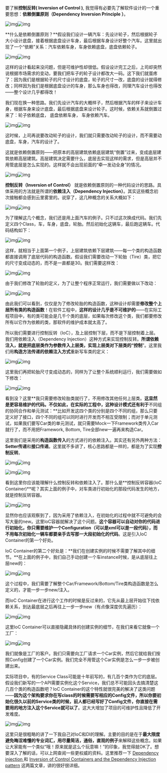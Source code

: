 要了解**控制反转( Inversion of Control )**, 我觉得有必要先了解软件设计的一个重要思想：**依赖倒置原则（Dependency Inversion Principle ）**。

![img](https://pic1.zhimg.com/50/v2-d53c75e91d959acbb0d95a835212ada5_hd.jpg)![img](https://pic1.zhimg.com/80/v2-d53c75e91d959acbb0d95a835212ada5_720w.jpg)

**什么是依赖倒置原则？**假设我们设计一辆汽车：先设计轮子，然后根据轮子大小设计底盘，接着根据底盘设计车身，最后根据车身设计好整个汽车。这里就出现了一个“依赖”关系：汽车依赖车身，车身依赖底盘，底盘依赖轮子。

![img](https://pic4.zhimg.com/50/v2-c68248bb5d9b4d64d22600571e996446_hd.jpg)![img](https://pic4.zhimg.com/80/v2-c68248bb5d9b4d64d22600571e996446_720w.jpg)

这样的设计看起来没问题，但是可维护性却很低。假设设计完工之后，上司却突然说根据市场需求的变动，要我们把车子的轮子设计都改大一码。这下我们就蛋疼了：因为我们是根据轮子的尺寸设计的底盘，轮子的尺寸一改，底盘的设计就得修改；同样因为我们是根据底盘设计的车身，那么车身也得改，同理汽车设计也得改——整个设计几乎都得改！

我们现在换一种思路。我们先设计汽车的大概样子，然后根据汽车的样子来设计车身，根据车身来设计底盘，最后根据底盘来设计轮子。这时候，依赖关系就倒置过来了：轮子依赖底盘， 底盘依赖车身， 车身依赖汽车。

![img](https://pic1.zhimg.com/50/v2-e64bf72c5c04412f626b21753aa9e1a1_hd.jpg)![img](https://pic1.zhimg.com/80/v2-e64bf72c5c04412f626b21753aa9e1a1_720w.jpg)

这时候，上司再说要改动轮子的设计，我们就只需要改动轮子的设计，而不需要动底盘，车身，汽车的设计了。

这就是依赖倒置原则——把原本的高层建筑依赖底层建筑“倒置”过来，变成底层建筑依赖高层建筑。高层建筑决定需要什么，底层去实现这样的需求，但是高层并不用管底层是怎么实现的。这样就不会出现前面的“牵一发动全身”的情况。

![img](https://pic1.zhimg.com/50/v2-d53c75e91d959acbb0d95a835212ada5_hd.jpg)![img](https://pic1.zhimg.com/80/v2-d53c75e91d959acbb0d95a835212ada5_720w.jpg)

**控制反转（Inversion of Control）** 就是依赖倒置原则的一种代码设计的思路。具体采用的方法就是所谓的**依赖注入（Dependency Injection）**。其实这些概念初次接触都会感到云里雾里的。说穿了，这几种概念的关系大概如下：

![img](https://pic1.zhimg.com/50/v2-ee924f8693cff51785ad6637ac5b21c1_hd.jpg)![img](https://pic1.zhimg.com/80/v2-ee924f8693cff51785ad6637ac5b21c1_720w.jpg)

为了理解这几个概念，我们还是用上面汽车的例子。只不过这次换成代码。我们先定义四个Class，车，车身，底盘，轮胎。然后初始化这辆车，最后跑这辆车。代码结构如下：

![img](https://pic3.zhimg.com/50/v2-8ec294de7d0f9013788e3fb5c76069ef_hd.jpg)![img](https://pic3.zhimg.com/80/v2-8ec294de7d0f9013788e3fb5c76069ef_720w.jpg)

这样，就相当于上面第一个例子，上层建筑依赖下层建筑——每一个类的构造函数都直接调用了底层代码的构造函数。假设我们需要改动一下轮胎（Tire）类，把它的尺寸变成动态的，而不是一直都是30。我们需要这样改：

![img](https://pic4.zhimg.com/50/v2-64e8b19eeb70d9cf87c27fe4c5c0fc81_hd.jpg)![img](https://pic4.zhimg.com/80/v2-64e8b19eeb70d9cf87c27fe4c5c0fc81_720w.jpg)

由于我们修改了轮胎的定义，为了让整个程序正常运行，我们需要做以下改动：

![img](https://pic3.zhimg.com/50/v2-82e0c12a1b26f7979ed9241e169affda_hd.jpg)![img](https://pic3.zhimg.com/80/v2-82e0c12a1b26f7979ed9241e169affda_720w.jpg)

由此我们可以看到，仅仅是为了修改轮胎的构造函数，这种设计却需要**修改整个上层所有类的构造函数**！在软件工程中，**这样的设计几乎是不可维护的**——在实际工程项目中，有的类可能会是几千个类的底层，如果每次修改这个类，我们都要修改所有以它作为依赖的类，那软件的维护成本就太高了。

所以我们需要进行控制反转（IoC），及上层控制下层，而不是下层控制着上层。我们用依赖注入（Dependency Injection）这种方式来实现控制反转。**所谓依赖注入，就是把底层类作为参数传入上层类，实现上层类对下层类的“控制**”。这里我们用**构造方法传递的依赖注入方式**重新写车类的定义：

![img](https://pic1.zhimg.com/50/v2-c920a0540ce0651003a5326f6ef9891d_hd.jpg)![img](https://pic1.zhimg.com/80/v2-c920a0540ce0651003a5326f6ef9891d_720w.jpg)

这里我们再把轮胎尺寸变成动态的，同样为了让整个系统顺利运行，我们需要做如下修改：

![img](https://pic4.zhimg.com/50/v2-99ad2cd809fcb86dd791ff7f65fb1779_hd.jpg)![img](https://pic4.zhimg.com/80/v2-99ad2cd809fcb86dd791ff7f65fb1779_720w.jpg)

看到没？这里**我只需要修改轮胎类就行了，不用修改其他任何上层类。**这显然是更容易维护的代码。不仅如此，在实际的工程中，这种设计模式还有利于**不同组的协同合作和单元测试：**比如开发这四个类的分别是四个不同的组，那么只要定义好了接口，四个不同的组可以同时进行开发而不相互受限制；而对于单元测试，如果我们要写Car类的单元测试，就只需要Mock一下Framework类传入Car就行了，而不用把Framework, Bottom, Tire全部new一遍再来构造Car。

这里我们是采用的**构造函数传入**的方式进行的依赖注入。其实还有另外两种方法：**Setter传递**和**接口传递**。这里就不多讲了，核心思路都是一样的，都是为了实现**控制反转**。

![img](https://pic1.zhimg.com/50/v2-861683acac47577c81f2b7493dd05649_hd.jpg)![img](https://pic1.zhimg.com/80/v2-861683acac47577c81f2b7493dd05649_720w.jpg)



![img](https://pic1.zhimg.com/50/v2-d53c75e91d959acbb0d95a835212ada5_hd.jpg)![img](https://pic1.zhimg.com/80/v2-d53c75e91d959acbb0d95a835212ada5_720w.jpg)

看到这里你应该能理解什么控制反转和依赖注入了。那什么是**控制反转容器(IoC Container)**呢？其实上面的例子中，对车类进行初始化的那段代码发生的地方，就是控制反转容器。

![img](https://pic4.zhimg.com/50/v2-c845802f9187953ed576e0555f76da42_hd.jpg)![img](https://pic4.zhimg.com/80/v2-c845802f9187953ed576e0555f76da42_720w.jpg)

显然你也应该观察到了，因为采用了依赖注入，在初始化的过程中就不可避免的会写大量的new。这里IoC容器就解决了这个问题。**这个容器可以自动对你的代码进行初始化，你只需要维护一个Configuration（可以是xml可以是一段代码），而不用每次初始化一辆车都要亲手去写那一大段初始化的代码**。这是引入IoC Container的第一个好处。

IoC Container的第二个好处是：**我们在创建实例的时候不需要了解其中的细节。**在上面的例子中，我们自己手动创建一个车instance时候，是从底层往上层new的：

![img](https://pic2.zhimg.com/50/v2-555b2be7d76e78511a6d6fed3304927f_hd.jpg)![img](https://pic2.zhimg.com/80/v2-555b2be7d76e78511a6d6fed3304927f_720w.jpg)

这个过程中，我们需要了解整个Car/Framework/Bottom/Tire类构造函数是怎么定义的，才能一步一步new/注入。

而IoC Container在进行这个工作的时候是反过来的，它先从最上层开始往下找依赖关系，到达最底层之后再往上一步一步new（有点像深度优先遍历）：

![img](https://pic3.zhimg.com/50/v2-24a96669241e81439c636e83976ba152_hd.jpg)![img](https://pic3.zhimg.com/80/v2-24a96669241e81439c636e83976ba152_720w.jpg)

这里IoC Container可以直接隐藏具体的创建实例的细节，在我们来看它就像一个工厂：

![img](https://pic1.zhimg.com/50/v2-5ca61395f37cef73c7bbe7808f9ea219_hd.jpg)![img](https://pic1.zhimg.com/80/v2-5ca61395f37cef73c7bbe7808f9ea219_720w.jpg)

我们就像是工厂的客户。我们只需要向工厂请求一个Car实例，然后它就给我们按照Config创建了一个Car实例。我们完全不用管这个Car实例是怎么一步一步被创建出来。

实际项目中，有的Service Class可能是十年前写的，有几百个类作为它的底层。假设我们新写的一个API需要实例化这个Service，我们总不可能回头去搞清楚这几百个类的构造函数吧？IoC Container的这个特性就很完美的解决了这类问题——**因为这个架构要求你在写class的时候需要写相应的Config文件，所以你要初始化很久以前的Service类的时候，前人都已经写好了Config文件，你直接在需要用的地方注入这个Service就可以了**。这大大增加了项目的可维护性且降低了开发难度。

![img](https://pic1.zhimg.com/50/v2-d53c75e91d959acbb0d95a835212ada5_hd.jpg)![img](https://pic1.zhimg.com/80/v2-d53c75e91d959acbb0d95a835212ada5_720w.jpg)

这里只是很粗略的讲了一下我自己对IoC和DI的理解。主要的目的是在于**最大限度避免晦涩难懂的专业词汇，用尽量简洁，通俗，直观的例子**来解释这些概念。如果让大家能有一个类似“哦！原来就是这么个玩意嘛！”的印象，我觉得就OK了。想要深入了解的话，可以上网查阅一些更权威的资料。这里推荐一下 [Dependency injection ](https://link.zhihu.com/?target=https%3A//en.wikipedia.org/wiki/Dependency_injection) 和 [Inversion of Control Containers and the Dependency Injection pattern](https://link.zhihu.com/?target=https%3A//martinfowler.com/articles/injection.html) 这两篇文章，讲的很好很详细。